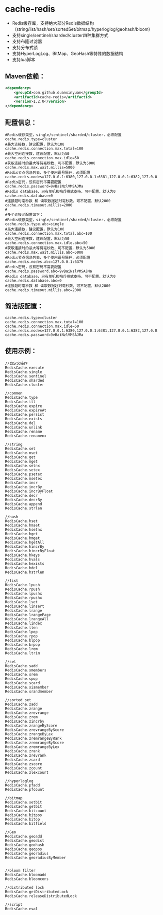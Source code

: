 # cache-redis

* Redis缓存库，支持绝大部分Redis数据结构（string/list/hash/set/sortedSet/bitmap/hyperloglog/geohash/bloom）
* 支持single/sentinel/sharded/cluster四种集群方式
* 支持布隆过滤器
* 支持分布式锁
* 支持HyperLogLog、BitMap、GeoHash等特殊的数据结构
* 支持lua脚本

## Maven依赖：

```xml
<dependency>
    <groupId>com.github.duanxinyuan</groupId>
    <artifactId>cache-redis</artifactId>
    <version>1.2.0</version>
</dependency>
```

## 配置信息：

```text
#Redis缓存类型，single/sentinel/sharded/cluster，必须配置
cache.redis.type=cluster
#最大连接数，建议配置，默认为100
cache.redis.connection.max.total=100
#最大空闲连接数，建议配置，默认为50
cache.redis.connection.max.idle=50
#获取连接时的最大等待毫秒数，可不配置，默认为5000
cache.redis.max.wait.millis=5000
#Redis节点信息列表，多个使用逗号隔开，必须配置
cache.redis.nodes=127.0.0.1:6380,127.0.0.1:6381,127.0.0.1:6382,127.0.0.1:6383,127.0.0.1:6384,127.0.0.1:6385
#Redis密码，没有密码不需要配置
cache.redis.password=9vBaiNzlVMSAJMa
#Redis database，只有单机和哨兵模式支持，可不配置，默认为0
cache.redis.database=0
#连接超时毫秒数 和 读取数据超时毫秒数，可不配置，默认2000
cache.redis.timeout.millis=2000
#
#多个连接池配置如下：
#Redis缓存类型，single/sentinel/sharded/cluster，必须配置
cache.redis.type.abc=single
#最大连接数，建议配置，默认为100
cache.redis.connection.max.total.abc=100
#最大空闲连接数，建议配置，默认为50
cache.redis.connection.max.idle.abc=50
#获取连接时的最大等待毫秒数，可不配置，默认为5000
cache.redis.max.wait.millis.abc=5000
#Redis节点信息列表，多个使用逗号隔开，必须配置
cache.redis.nodes.abc=127.0.0.1:6379
#Redis密码，没有密码不需要配置
cache.redis.password.abc=9vBaiNzlVMSAJMa
#Redis database，只有单机和哨兵模式支持，可不配置，默认为0
cache.redis.database.abc=0
#连接超时毫秒数 和 读取数据超时毫秒数，可不配置，默认2000
cache.redis.timeout.millis.abc=2000
```

## 简洁版配置：

```text
cache.redis.type=cluster
cache.redis.connection.max.total=100
cache.redis.connection.max.idle=50
cache.redis.nodes=127.0.0.1:6380,127.0.0.1:6381,127.0.0.1:6382,127.0.0.1:6383,127.0.0.1:6384,127.0.0.1:6385
cache.redis.password=9vBaiNzlVMSAJMa
```

## 使用示例：
    
    //自定义操作
    RedisCache.execute
    RedisCache.single
    RedisCache.sentinel
    RedisCache.sharded
    RedisCache.cluster
     
    //common
    RedisCache.type
    RedisCache.ttl
    RedisCache.expire
    RedisCache.expireAt
    RedisCache.persist
    RedisCache.exists
    RedisCache.del
    RedisCache.unlink
    RedisCache.rename
    RedisCache.renamenx

    //string
    RedisCache.set
    RedisCache.mset
    RedisCache.get
    RedisCache.mget
    RedisCache.setnx
    RedisCache.setex
    RedisCache.psetex
    RedisCache.msetex
    RedisCache.incr
    RedisCache.incrBy
    RedisCache.incrByFloat
    RedisCache.decr
    RedisCache.decrBy
    RedisCache.append
    RedisCache.strlen
    
    //hash
    RedisCache.hset
    RedisCache.hmset
    RedisCache.hsetnx
    RedisCache.hget
    RedisCache.hmget
    RedisCache.hgetAll
    RedisCache.hincrBy
    RedisCache.hincrByFloat
    RedisCache.hkeys
    RedisCache.hvals
    RedisCache.hexists
    RedisCache.hdel
    RedisCache.hstrlen

    //list
    RedisCache.lpush
    RedisCache.rpush
    RedisCache.lpushx
    RedisCache.rpushx
    RedisCache.lset
    RedisCache.linsert
    RedisCache.lrange
    RedisCache.lrangePage
    RedisCache.lrangeAll
    RedisCache.lindex
    RedisCache.llen
    RedisCache.lpop
    RedisCache.rpop
    RedisCache.blpop
    RedisCache.brpop
    RedisCache.lrem
    RedisCache.ltrim
    
    //set
    RedisCache.sadd
    RedisCache.smembers
    RedisCache.srem
    RedisCache.spop
    RedisCache.scard
    RedisCache.sismember
    RedisCache.srandmember
     
    //sorted set
    RedisCache.zadd
    RedisCache.zrange
    RedisCache.zrevrange
    RedisCache.zrem
    RedisCache.zincrby
    RedisCache.zrangeByScore
    RedisCache.zrevrangeByScore
    RedisCache.zrangeByLex
    RedisCache.zremrangeByRank
    RedisCache.zremrangeByScore
    RedisCache.zremrangeByLex
    RedisCache.zrank
    RedisCache.zrevrank
    RedisCache.zcard
    RedisCache.zscore
    RedisCache.zcount
    RedisCache.zlexcount
      
    //hyperloglog
    RedisCache.pfadd
    RedisCache.pfcount
  
    //bitmap
    RedisCache.setbit
    RedisCache.getbit
    RedisCache.bitcount
    RedisCache.bitpos
    RedisCache.bitop
    RedisCache.bitfield
  
    //Geo
    RedisCache.geoadd
    RedisCache.geodist
    RedisCache.geohash
    RedisCache.geopos
    RedisCache.georadius
    RedisCache.georadiusByMember
    
  
    //bloom filter
    RedisCache.bloomadd
    RedisCache.bloomcons

    //distributed lock
    RedisCache.getDistributedLock
    RedisCache.releaseDistributedLock
    
    //script
    RedisCache.eval